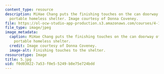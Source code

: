 ```yaml
---
content_type: resource
description: MiHae Chang puts the finishing touches on the can doorway of her team's
  portable homeless shelter. Image courtesy of Donna Coveney.
file: https://ol-ocw-studio-app-production.s3.amazonaws.com/courses/4-125a-architecture-studio-building-in-landscapes-fall-2005/f0d030227a53f0e55249b8e75e724bdd_5.jpg
file_type: image/jpeg
image_metadata:
  caption: MiHae Chang puts the finishing touches on the can doorway of her team's
    portable homeless shelter.
  credit: Image courtesy of Donna Coveney.
  image-alt: Finishing touches to the shelter.
resourcetype: Image
title: 5.jpg
uid: f0d03022-7a53-f0e5-5249-b8e75e724bdd
---
```

